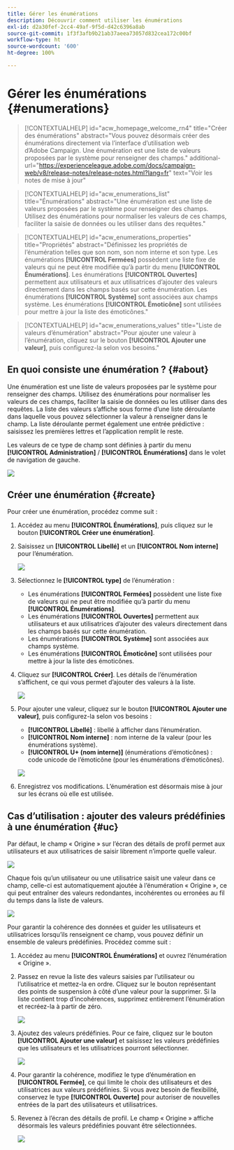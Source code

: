 ```yaml
---
title: Gérer les énumérations
description: Découvrir comment utiliser les énumérations
exl-id: d2a30fef-2cc4-49af-9f5d-d42c6396a8ab
source-git-commit: 1f3f3afb9b21ab37aeea73057d832cea172c00bf
workflow-type: ht
source-wordcount: '600'
ht-degree: 100%

---
```


# Gérer les énumérations {#enumerations}

>[!CONTEXTUALHELP]
>id="acw_homepage_welcome_rn4"
>title="Créer des énumérations"
>abstract="Vous pouvez désormais créer des énumérations directement via l’interface d’utilisation web d’Adobe Campaign. Une énumération est une liste de valeurs proposées par le système pour renseigner des champs."
>additional-url="https://experienceleague.adobe.com/docs/campaign-web/v8/release-notes/release-notes.html?lang=fr" text="Voir les notes de mise à jour"


>[!CONTEXTUALHELP]
>id="acw_enumerations_list"
>title="Énumérations"
>abstract="Une énumération est une liste de valeurs proposées par le système pour renseigner des champs. Utilisez des énumérations pour normaliser les valeurs de ces champs, faciliter la saisie de données ou les utiliser dans des requêtes."

>[!CONTEXTUALHELP]
>id="acw_enumerations_properties"
>title="Propriétés"
>abstract="Définissez les propriétés de l’énumération telles que son nom, son nom interne et son type. Les énumérations **[!UICONTROL Fermées]** possèdent une liste fixe de valeurs qui ne peut être modifiée qu’à partir du menu **[!UICONTROL Énumérations]**. Les énumérations **[!UICONTROL Ouvertes]** permettent aux utilisateurs et aux utilisatrices d’ajouter des valeurs directement dans les champs basés sur cette énumération. Les énumérations **[!UICONTROL Système]** sont associées aux champs système. Les énumérations **[!UICONTROL Émoticône]** sont utilisées pour mettre à jour la liste des émoticônes."

>[!CONTEXTUALHELP]
>id="acw_enumerations_values"
>title="Liste de valeurs d’énumération"
>abstract="Pour ajouter une valeur à l’énumération, cliquez sur le bouton **[!UICONTROL Ajouter une valeur]**, puis configurez-la selon vos besoins."

## En quoi consiste une énumération ? {#about}

Une énumération est une liste de valeurs proposées par le système pour renseigner des champs. Utilisez des énumérations pour normaliser les valeurs de ces champs, faciliter la saisie de données ou les utiliser dans des requêtes. La liste des valeurs s’affiche sous forme d’une liste déroulante dans laquelle vous pouvez sélectionner la valeur à renseigner dans le champ. La liste déroulante permet également une entrée prédictive : saisissez les premières lettres et l’application remplit le reste.

Les valeurs de ce type de champ sont définies à partir du menu **[!UICONTROL Administration]** / **[!UICONTROL Énumérations]** dans le volet de navigation de gauche.

![](assets/enumeration-list.png)

## Créer une énumération {#create}

Pour créer une énumération, procédez comme suit :

1. Accédez au menu **[!UICONTROL Énumérations]**, puis cliquez sur le bouton **[!UICONTROL Créer une énumération]**.

1. Saisissez un **[!UICONTROL Libellé]** et un **[!UICONTROL Nom interne]** pour l’énumération.

   ![](assets/enumeration-create.png)

1. Sélectionnez le **[!UICONTROL type]** de l’énumération :

   * Les énumérations **[!UICONTROL Fermées]** possèdent une liste fixe de valeurs qui ne peut être modifiée qu’à partir du menu **[!UICONTROL Énumérations]**.
   * Les énumérations **[!UICONTROL Ouvertes]** permettent aux utilisateurs et aux utilisatrices d’ajouter des valeurs directement dans les champs basés sur cette énumération.
   * Les énumérations **[!UICONTROL Système]** sont associées aux champs système.
   * Les énumérations **[!UICONTROL Émoticône]** sont utilisées pour mettre à jour la liste des émoticônes.

1. Cliquez sur **[!UICONTROL Créer]**. Les détails de l’énumération s’affichent, ce qui vous permet d’ajouter des valeurs à la liste.

   ![](assets/enumeration-details.png)

1. Pour ajouter une valeur, cliquez sur le bouton **[!UICONTROL Ajouter une valeur]**, puis configurez-la selon vos besoins :

   * **[!UICONTROL Libellé]** : libellé à afficher dans l’énumération.
   * **[!UICONTROL Nom interne]** : nom interne de la valeur (pour les énumérations système).
   * **[!UICONTROL U+ (nom interne)]** (énumérations d’émoticônes) : code unicode de l’émoticône (pour les énumérations d’émoticônes).

   ![](assets/enumeration-emoticon.png)

1. Enregistrez vos modifications. L’énumération est désormais mise à jour sur les écrans où elle est utilisée.

## Cas d’utilisation : ajouter des valeurs prédéfinies à une énumération {#uc}

Par défaut, le champ « Origine » sur l’écran des détails de profil permet aux utilisateurs et aux utilisatrices de saisir librement n’importe quelle valeur.

![](assets/enumeration-uc-profile.png)

Chaque fois qu’un utilisateur ou une utilisatrice saisit une valeur dans ce champ, celle-ci est automatiquement ajoutée à l’énumération « Origine », ce qui peut entraîner des valeurs redondantes, incohérentes ou erronées au fil du temps dans la liste de valeurs.

![](assets/enumeration-uc-choice.png)

Pour garantir la cohérence des données et guider les utilisateurs et utilisatrices lorsqu’ils renseignent ce champ, vous pouvez définir un ensemble de valeurs prédéfinies. Procédez comme suit :

1. Accédez au menu **[!UICONTROL Énumérations]** et ouvrez l’énumération « Origine ».

2. Passez en revue la liste des valeurs saisies par l’utilisateur ou l’utilisatrice et mettez-la en ordre. Cliquez sur le bouton représentant des points de suspension à côté d’une valeur pour la supprimer. Si la liste contient trop d’incohérences, supprimez entièrement l’énumération et recréez-la à partir de zéro.

   ![](assets/enumeration-uc-clean.png)

3. Ajoutez des valeurs prédéfinies. Pour ce faire, cliquez sur le bouton **[!UICONTROL Ajouter une valeur]** et saisissez les valeurs prédéfinies que les utilisateurs et les utilisatrices pourront sélectionner.

   ![](assets/enumeration-uc-create.png)

4. Pour garantir la cohérence, modifiez le type d’énumération en **[!UICONTROL Fermée]**, ce qui limite le choix des utilisateurs et des utilisatrices aux valeurs prédéfinies.
Si vous avez besoin de flexibilité, conservez le type **[!UICONTROL Ouverte]** pour autoriser de nouvelles entrées de la part des utilisateurs et utilisatrices.

5. Revenez à l’écran des détails de profil. Le champ « Origine » affiche désormais les valeurs prédéfinies pouvant être sélectionnées.

   ![](assets/enumeration-uc-populated.png)
